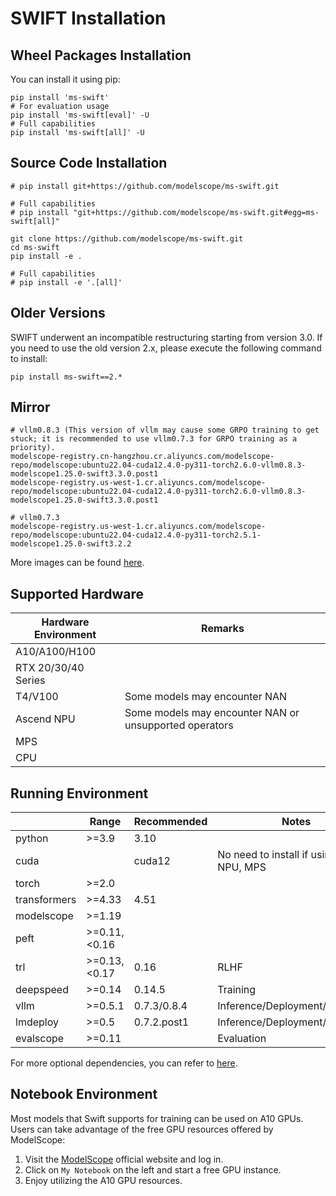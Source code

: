 # SWIFT Installation

## Wheel Packages Installation

You can install it using pip:

```shell
pip install 'ms-swift'
# For evaluation usage
pip install 'ms-swift[eval]' -U
# Full capabilities
pip install 'ms-swift[all]' -U
```

## Source Code Installation

```shell
# pip install git+https://github.com/modelscope/ms-swift.git

# Full capabilities
# pip install "git+https://github.com/modelscope/ms-swift.git#egg=ms-swift[all]"

git clone https://github.com/modelscope/ms-swift.git
cd ms-swift
pip install -e .

# Full capabilities
# pip install -e '.[all]'
```

## Older Versions

SWIFT underwent an incompatible restructuring starting from version 3.0. If you need to use the old version 2.x, please execute the following command to install:

```shell
pip install ms-swift==2.*
```

## Mirror

```
# vllm0.8.3 (This version of vllm may cause some GRPO training to get stuck; it is recommended to use vllm0.7.3 for GRPO training as a priority).
modelscope-registry.cn-hangzhou.cr.aliyuncs.com/modelscope-repo/modelscope:ubuntu22.04-cuda12.4.0-py311-torch2.6.0-vllm0.8.3-modelscope1.25.0-swift3.3.0.post1
modelscope-registry.us-west-1.cr.aliyuncs.com/modelscope-repo/modelscope:ubuntu22.04-cuda12.4.0-py311-torch2.6.0-vllm0.8.3-modelscope1.25.0-swift3.3.0.post1

# vllm0.7.3
modelscope-registry.us-west-1.cr.aliyuncs.com/modelscope-repo/modelscope:ubuntu22.04-cuda12.4.0-py311-torch2.5.1-modelscope1.25.0-swift3.2.2
```

More images can be found [here](https://modelscope.cn/docs/intro/environment-setup#%E6%9C%80%E6%96%B0%E9%95%9C%E5%83%8F).

## Supported Hardware

| Hardware Environment | Remarks                                                |
| -------------------- | ------------------------------------------------------ |
| A10/A100/H100        |                                                        |
| RTX 20/30/40 Series  |                                                        |
| T4/V100              | Some models may encounter NAN                          |
| Ascend NPU           | Some models may encounter NAN or unsupported operators |
| MPS                  |                                                        |
| CPU                  |                                                        |


## Running Environment

|              | Range        | Recommended | Notes                                     |
| ------------ |--------------| ----------- | ----------------------------------------- |
| python       | >=3.9        | 3.10        |                                           |
| cuda         |              | cuda12      | No need to install if using CPU, NPU, MPS |
| torch        | >=2.0        |             |                                           |
| transformers | >=4.33       | 4.51      |                                           |
| modelscope   | >=1.19       |             |                                           |
| peft         | >=0.11,<0.16 |             |                                           |
| trl          | >=0.13,<0.17 | 0.16      | RLHF                                      |
| deepspeed    | >=0.14       | 0.14.5 | Training                                  |
| vllm         | >=0.5.1      | 0.7.3/0.8.4       | Inference/Deployment/Evaluation           |
| lmdeploy     | >=0.5        | 0.7.2.post1       | Inference/Deployment/Evaluation           |
| evalscope | >=0.11       | | Evaluation |

For more optional dependencies, you can refer to [here](https://github.com/modelscope/ms-swift/blob/main/requirements/install_all.sh).

## Notebook Environment

Most models that Swift supports for training can be used on A10 GPUs. Users can take advantage of the free GPU resources offered by ModelScope:

1. Visit the [ModelScope](https://www.modelscope.cn) official website and log in.
2. Click on `My Notebook` on the left and start a free GPU instance.
3. Enjoy utilizing the A10 GPU resources.
